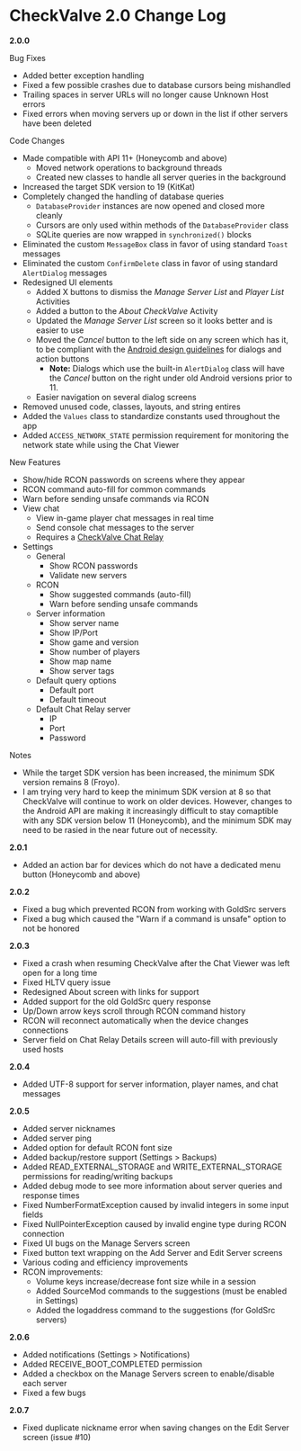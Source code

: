 CheckValve 2.0 Change Log
=========================

**2.0.0**

Bug Fixes
- Added better exception handling
- Fixed a few possible crashes due to database cursors being mishandled
- Trailing spaces in server URLs will no longer cause Unknown Host errors
- Fixed errors when moving servers up or down in the list if other servers have been deleted

Code Changes
- Made compatible with API 11+ (Honeycomb and above)
  - Moved network operations to background threads
  - Created new classes to handle all server queries in the background
- Increased the target SDK version to 19 (KitKat)
- Completely changed the handling of database queries
  - `DatabaseProvider` instances are now opened and closed more cleanly
  - Cursors are only used within methods of the `DatabaseProvider` class
  - SQLite queries are now wrapped in `synchronized()` blocks
- Eliminated the custom `MessageBox` class in favor of using standard `Toast` messages
- Eliminated the custom `ConfirmDelete` class in favor of using standard `AlertDialog` messages
- Redesigned UI elements
  - Added X buttons to dismiss the *Manage Server List* and *Player List* Activities
  - Added a button to the *About CheckValve* Activity
  - Updated the *Manage Server List* screen so it looks better and is easier to use
  - Moved the *Cancel* button to the left side on any screen which has it, to be compliant with the [Android design guidelines](http://developer.android.com/design/building-blocks/dialogs.html) for dialogs and action buttons
    - **Note:** Dialogs which use the built-in `AlertDialog` class will have the *Cancel* button on the right under old Android versions prior to 11.
  - Easier navigation on several dialog screens
- Removed unused code, classes, layouts, and string entires
- Added the `Values` class to standardize constants used throughout the app
- Added `ACCESS_NETWORK_STATE` permission requirement for monitoring the network state while using the Chat Viewer

New Features
- Show/hide RCON passwords on screens where they appear
- RCON command auto-fill for common commands
- Warn before sending unsafe commands via RCON
- View chat
  - View in-game player chat messages in real time
  - Send console chat messages to the server
  - Requires a [CheckValve Chat Relay](https://github.com/daparker/checkvalve-chat-relay)
- Settings
  - General
    - Show RCON passwords
    - Validate new servers
  - RCON
    - Show suggested commands (auto-fill)
    - Warn before sending unsafe commands
  - Server information
    - Show server name
    - Show IP/Port
    - Show game and version
    - Show number of players
    - Show map name
    - Show server tags
  - Default query options
    - Default port
    - Default timeout
  - Default Chat Relay server
    - IP
    - Port
    - Password

Notes
- While the target SDK version has been increased, the minimum SDK version remains 8 (Froyo).
- I am trying very hard to keep the minimum SDK version at 8 so that CheckValve will continue to work on older devices.  However, changes to the Android API are making it increasingly difficult to stay comaptible with any SDK version below 11 (Honeycomb), and the minimum SDK may need to be rasied in the near future out of necessity.

**2.0.1**
- Added an action bar for devices which do not have a dedicated menu button (Honeycomb and above)

**2.0.2**
- Fixed a bug which prevented RCON from working with GoldSrc servers
- Fixed a bug which caused the "Warn if a command is unsafe" option to not be honored

**2.0.3**
- Fixed a crash when resuming CheckValve after the Chat Viewer was left open for a long time
- Fixed HLTV query issue
- Redesigned About screen with links for support
- Added support for the old GoldSrc query response
- Up/Down arrow keys scroll through RCON command history
- RCON will reconnect automatically when the device changes connections
- Server field on Chat Relay Details screen will auto-fill with previously used hosts

**2.0.4**
- Added UTF-8 support for server information, player names, and chat messages

**2.0.5**
- Added server nicknames
- Added server ping
- Added option for default RCON font size
- Added backup/restore support (Settings > Backups)
- Added READ_EXTERNAL_STORAGE and WRITE_EXTERNAL_STORAGE permissions for reading/writing backups
- Added debug mode to see more information about server queries and response times
- Fixed NumberFormatException caused by invalid integers in some input fields
- Fixed NullPointerException caused by invalid engine type during RCON connection
- Fixed UI bugs on the Manage Servers screen
- Fixed button text wrapping on the Add Server and Edit Server screens
- Various coding and efficiency improvements
- RCON improvements:
  - Volume keys increase/decrease font size while in a session
  - Added SourceMod commands to the suggestions (must be enabled in Settings)
  - Added the logaddress command to the suggestions (for GoldSrc servers)

**2.0.6**
- Added notifications (Settings > Notifications)
- Added RECEIVE_BOOT_COMPLETED permission
- Added a checkbox on the Manage Servers screen to enable/disable each server
- Fixed a few bugs

**2.0.7**
- Fixed duplicate nickname error when saving changes on the Edit Server screen (issue #10)
